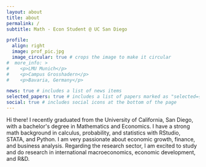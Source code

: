 ```yaml
---
layout: about
title: about
permalink: /
subtitle: Math - Econ Student @ UC San Diego

profile:
  align: right
  image: prof_pic.jpg
  image_circular: true # crops the image to make it circular
#  more_info: >
#    <p>LMU Munich</p>
#    <p>Campus Grosshadern</p>
#    <p>Bavaria, Germany</p>

news: true # includes a list of news items
selected_papers: true # includes a list of papers marked as "selected={true}"
social: true # includes social icons at the bottom of the page
---
```


Hi there! I recently graduated from the University of California, San Diego, with a bachelor's degree in Mathematics and Economics. I have a strong math background in calculus, probability, and statistics with RStudio, STATA, and Python. I am very passionate about economic growth, finance, and business analysis. Regarding the research sector, I am excited to study and do research in international macroeconomics, economic development, and R&D.

